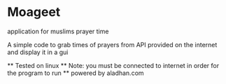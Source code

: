 # Moageet
application for muslims prayer time 


A simple code to grab times of prayers from API provided on the internet and display it in a gui 

** Tested on linux 
** Note: you must be connected to internet in order for the program to run 
** powered by aladhan.com
